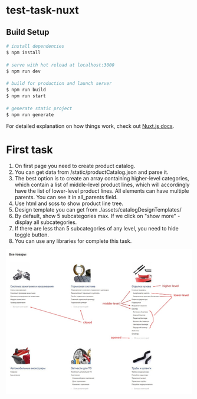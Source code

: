 # test-task-nuxt

## Build Setup

```bash
# install dependencies
$ npm install

# serve with hot reload at localhost:3000
$ npm run dev

# build for production and launch server
$ npm run build
$ npm run start

# generate static project
$ npm run generate
```

For detailed explanation on how things work, check out [Nuxt.js docs](https://nuxtjs.org).

# First task

1) On first page you need to create product catalog.
2) You can get data from /static/productCatalog.json and parse it.
3) The best option is to create an array containing higher-level categories, 
which contain a list of middle-level product lines, 
which will accordingly have the list of lower-level product lines.
All elements can have multiple parents. You can see it in  all_parents field.
4) Use html and scss to show product line tree.
5) Design template you can get from ./assets/catalogDesignTemplates/
6) By default, show 5 subcategories max. If we click on "show more" - display all subcategories.
7) If there are less than 5 subcategories of any level, you need to hide toggle button.
8) You can use any libraries for complete this task.


![GitHub Logo](./assets/catalogDesignTemplates/Selection_001.jpg)
 

